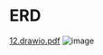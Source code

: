 # ERD
[12.drawio.pdf](https://github.com/Sherka54/Project_2022_Tkalich/files/10202627/12.drawio.pdf)
![image](https://user-images.githubusercontent.com/105989121/206915516-7d3cb6b9-3806-443f-a2c9-e55d855bd948.png)
